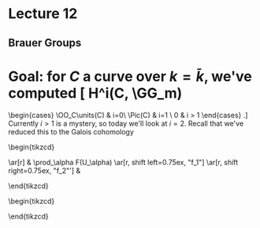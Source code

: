 # Lecture 12

## Brauer Groups

Goal: for $C$ a curve over $k=\bar k$, we've computed
\[ 
H^i(C, \GG_m) 
= 
\begin{cases}
\OO_C\units(C) & i=0\\
\Pic(C) & i=1 \\
0 & i > 1
\end{cases}
.\]
Currently $i>1$ is a mystery, so today we'll look at $i=2$.
Recall that we've reduced this to the Galois cohomology

\begin{tikzcd}
 
  \ar[r] 
& 
\prod_\alpha F(U_\alpha) 
  \ar[r, shift left=0.75ex, "f_1"] 
  \ar[r, shift right=0.75ex, "f_2"'] 
& 

\end{tikzcd}

\begin{tikzcd}

\end{tikzcd}
